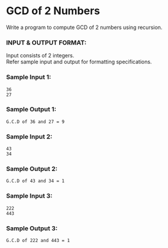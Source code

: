 # GCD of 2 Numbers

Write a program to compute GCD of 2 numbers using recursion.

### INPUT & OUTPUT FORMAT:

Input consists of 2 integers. <br>
Refer sample input and output for formatting specifications.

### Sample Input 1:

```
36
27
```

### Sample Output 1:

```
G.C.D of 36 and 27 = 9
```

### Sample Input 2:

```
43
34
```

### Sample Output 2:

```
G.C.D of 43 and 34 = 1
```

### Sample Input 3:

```
222
443
```

### Sample Output 3:

```
G.C.D of 222 and 443 = 1
```
